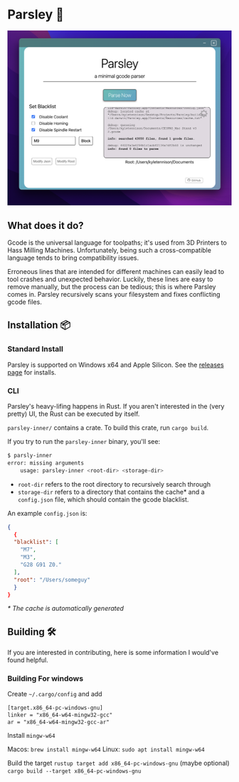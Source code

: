 # Parsley 🍃
![Sample Image](misc/general-screnshot.png)
## What does it do?
Gcode is the universal language for toolpaths; it's used from 3D Printers to Hass Milling Machines. Unfortunately, being such a cross-compatible language tends to bring compatibility issues.

Erroneous lines that are intended for different machines can easily lead to tool crashes and unexpected behavior. Luckily, these lines are easy to remove manually, but the process can be tedious; this is where Parsley comes in. Parsley recursively scans your filesystem and fixes conflicting gcode files.

## Installation 📦

### Standard Install
Parsley is supported on Windows x64 and Apple Silicon. See the [releases page]() for installs.
### CLI
Parsley's heavy-lifing happens in Rust. If you aren't interested in the (very pretty) UI, the Rust can be executed by itself.

`parsley-inner/` contains a crate. To build this crate, run `cargo build`. 

If you try to run the `parsley-inner` binary, you'll see:
``` bash
$ parsly-inner
error: missing arguments
    usage: parsley-inner <root-dir> <storage-dir>
```
- `root-dir` refers to the root directory to recursively search through
- `storage-dir` refers to a directory that contains the cache* and a `config.json` file, which should contain the gcode blacklist.

An example `config.json` is:
```json
{
  {
  "blacklist": [
    "M7",
    "M3",
    "G28 G91 Z0."
  ],
  "root": "/Users/someguy"
  }
}
```

_* The cache is automatically generated_


## Building 🛠️
If you are interested in contributing, here is some information I would've found helpful.

### Building For windows

Create `~/.cargo/config` and add

```
[target.x86_64-pc-windows-gnu]
linker = "x86_64-w64-mingw32-gcc"
ar = "x86_64-w64-mingw32-gcc-ar"
```

Install `mingw-w64`

Macos: `brew install mingw-w64`
Linux: `sudo apt install mingw-w64`

Build the target
`rustup target add x86_64-pc-windows-gnu` (maybe optional)
`cargo build --target x86_64-pc-windows-gnu`
